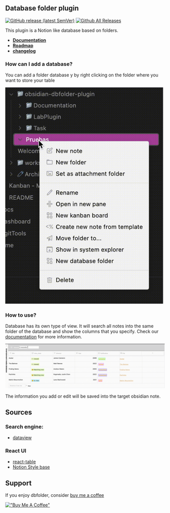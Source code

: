 ## Database folder plugin
[![GitHub release (latest SemVer)](https://img.shields.io/github/v/release/RafaelGB/obsidian-db-folder?style=for-the-badge&sort=semver)](https://github.com/RafaelGB/obsidian-db-folder/releases/latest)
[![Github All Releases](https://img.shields.io/github/downloads/RafaelGB/obsidian-db-folder/total?style=for-the-badge)]()

This plugin is a Notion like database based on folders.

- **[Documentation](https://rafaelgb.github.io/obsidian-db-folder/)**
- **[Roadmap](https://github.com/RafaelGB/obsidian-db-folder/projects/1)**
- **[changelog](https://rafaelgb.github.io/obsidian-db-folder/changelog/)**
### How can I add a database?
You can add a folder database y by right clicking on the folder where you want to store your table

![AddDatabase.gif](docs/resources/AddDatabase.gif)

### How to use?
Database has its own type of view. It will search all notes into the same folder of the database and show the columns that you specify. Check our [documentation](https://rafaelgb.github.io/obsidian-db-folder/features/rows/) for more information.

![TablePresentation.gif](docs/resources/TablePresentation.gif)

The information you add or edit will be saved into the target obsidian note.


## Sources
### Search engine:
- [dataview](https://github.com/blacksmithgu/obsidian-dataview)

### React UI
- [react-table](https://github.com/TanStack/react-table)
- [Notion Style base](https://github.com/archit-p/editable-react-table)

## Support
If you enjoy dbfolder, consider [buy me a coffee](https://www.buymeacoffee.com/5tsytn22v9Z)

[!["Buy Me A Coffee"](https://www.buymeacoffee.com/assets/img/custom_images/orange_img.png)](https://www.buymeacoffee.com/5tsytn22v9Z)
